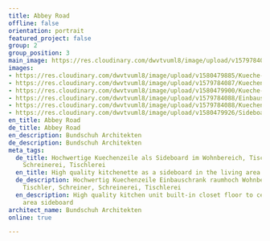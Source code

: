 ```yaml
---
title: Abbey Road
offline: false
orientation: portrait
featured_project: false
group: 2
group_position: 3
main_image: https://res.cloudinary.com/dwvtvuml8/image/upload/v1579784087/Kuechenzeile-Sideboard-Wohnzimmer-Einbauschrank_yx4i2h.jpg
images:
- https://res.cloudinary.com/dwvtvuml8/image/upload/v1580479885/Kueche-Sideboard--Kuechenzeile--schwarz-Unterschraenke_uxzrod.jpg
- https://res.cloudinary.com/dwvtvuml8/image/upload/v1579784087/Kuechenzeile-Sideboard-Wohnzimmer-Einbauschrank_yx4i2h.jpg
- https://res.cloudinary.com/dwvtvuml8/image/upload/v1580479900/Kueche-raeuchereiche-schwarz-naturstein-Armatur-gold-rose_mtfyhw.jpg
- https://res.cloudinary.com/dwvtvuml8/image/upload/v1579784088/Einbauschrank-wandhoch-Eiche-Schrank_si84rx.jpg
- https://res.cloudinary.com/dwvtvuml8/image/upload/v1579784088/Kuechenzeile-Arbeitsplatte-Stein-Kueche-schwarz_qogimv.jpg
- https://res.cloudinary.com/dwvtvuml8/image/upload/v1580479926/Sideboard-Kuechenzeile-Wohnkueche_bp25zm.jpg
en_title: Abbey Road
de_title: Abbey Road
en_description: Bundschuh Architekten
de_description: Bundschuh Architekten
meta_tags:
  de_title: Hochwertige Kuechenzeile als Sideboard im Wohnbereich, Tischler, Schreiner,
    Schreinerei, Tischlerei
  en_title: High quality kitchenette as a sideboard in the living area
  de_description: Hochwertig Kuechenzeile Einbauschrank raumhoch Wohnbereich Sideoboard,
    Tischler, Schreiner, Schreinerei, Tischlerei
  en_description: High quality kitchen unit built-in closet floor to ceiling living
    area sideboard
architect_name: Bundschuh Architekten
online: true

---
```

